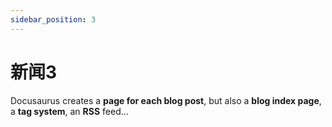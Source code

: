 ```yaml
---
sidebar_position: 3
---
```


# 新闻3

Docusaurus creates a **page for each blog post**, but also a **blog index page**, a **tag system**, an **RSS** feed...
